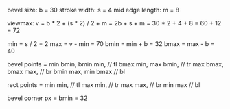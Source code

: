 bevel size:      b = 30
stroke width:    s = 4
mid edge length: m = 8

viewmax: v = b * 2 + (s * 2) / 2 + m
           = 2b + s + m
           = 30 * 2 + 4 + 8
           = 60 + 12
           = 72

min = s / 2   = 2
max = v - min = 70
bmin = min + b = 32
bmax = max - b = 40

bevel points = 
    min bmin, bmin min, // tl
    bmax min, max bmin, // tr
    max bmax, bmax max, // br
    bmin max, min bmax  // bl

rect points = 
    min min, // tl
    max min, // tr
    max max, // br
    min max  // bl

bevel corner px = bmin = 32